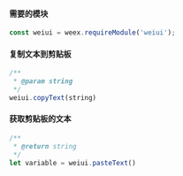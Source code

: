#### 需要的模块

```js
const weiui = weex.requireModule('weiui');
```

#### 复制文本到剪贴板
```js
/**
 * @param string
 */
weiui.copyText(string)
```


#### 获取剪贴板的文本
```js
/**
 * @return string
 */
let variable = weiui.pasteText()
```


